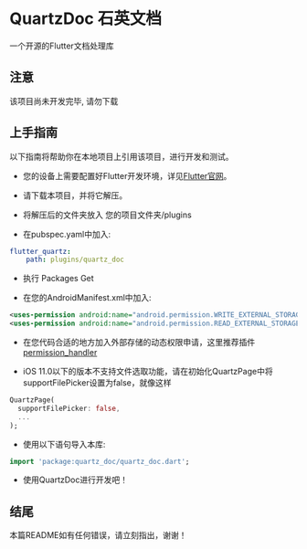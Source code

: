 # QuartzDoc 石英文档

一个开源的Flutter文档处理库

## 注意

该项目尚未开发完毕, 请勿下载
## 上手指南

以下指南将帮助你在本地项目上引用该项目，进行开发和测试。

- 您的设备上需要配置好Flutter开发环境，详见[Flutter官网](https://flutter-io.cn/docs/get-started/install)。

- 请下载本项目，并将它解压。

- 将解压后的文件夹放入 您的项目文件夹/plugins

- 在pubspec.yaml中加入: 
```yaml
flutter_quartz:
    path: plugins/quartz_doc
```

- 执行 Packages Get

- 在您的AndroidManifest.xml中加入:
```xml
<uses-permission android:name="android.permission.WRITE_EXTERNAL_STORAGE"/>
<uses-permission android:name="android.permission.READ_EXTERNAL_STORAGE"/>
```

- 在您代码合适的地方加入外部存储的动态权限申请，这里推荐插件[permission_handler](https://pub.flutter-io.cn/packages/permission_handler)

- iOS 11.0以下的版本不支持文件选取功能，请在初始化QuartzPage中将supportFilePicker设置为false，就像这样
```dart
QuartzPage(
  supportFilePicker: false,
  ...
);
```

- 使用以下语句导入本库:
```dart
import 'package:quartz_doc/quartz_doc.dart';
```

- 使用QuartzDoc进行开发吧！

## 结尾

本篇README如有任何错误，请立刻指出，谢谢！